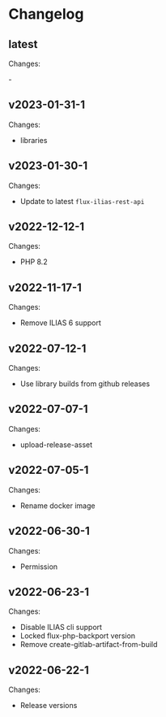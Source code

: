 # Changelog

## latest

Changes:

\-

## v2023-01-31-1

Changes:

- libraries

## v2023-01-30-1

Changes:

- Update to latest `flux-ilias-rest-api`

## v2022-12-12-1

Changes:

- PHP 8.2

## v2022-11-17-1

Changes:

- Remove ILIAS 6 support

## v2022-07-12-1

Changes:

- Use library builds from github releases

## v2022-07-07-1

Changes:

- upload-release-asset

## v2022-07-05-1

Changes:

- Rename docker image

## v2022-06-30-1

Changes:

- Permission

## v2022-06-23-1

Changes:

- Disable ILIAS cli support
- Locked flux-php-backport version
- Remove create-gitlab-artifact-from-build

## v2022-06-22-1

Changes:

- Release versions

